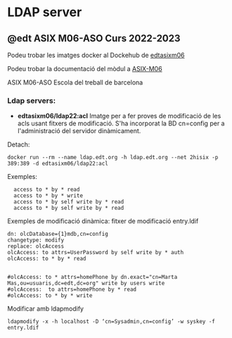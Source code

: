 # LDAP server
## @edt ASIX M06-ASO Curs 2022-2023

Podeu trobar les imatges docker al Dockehub de [edtasixm06](https://hub.docker.com/u/edtasixm06/)

Podeu trobar la documentació del mòdul a [ASIX-M06](https://sites.google.com/site/asixm06edt/)

ASIX M06-ASO Escola del treball de barcelona


### Ldap servers:

 * **edtasixm06/ldap22:acl** Imatge per a fer proves de modificació de les acls usant
  fitxers de modificació. S'ha incorporat la BD cn=config per a l'administració
  del servidor dinàmicament.

Detach:
```
docker run --rm --name ldap.edt.org -h ldap.edt.org --net 2hisix -p 389:389 -d edtasixm06/ldap22:acl
```

Exemples:
```
  access to * by * read
  access to * by * write
  access to * by self write by * read
  access to * by self write by * read
```

Exemples de modificació dinàmica: fitxer de modificació entry.ldif
```
dn: olcDatabase={1}mdb,cn=config
changetype: modify
replace: olcAccess
olcAccess: to attrs=UserPassword by self write by * auth
olcAccess: to * by * read


#olcAccess: to * attrs=homePhone by dn.exact="cn=Marta Mas,ou=usuaris,dc=edt,dc=org" write by users write
#olcAccess:  to attrs=homePhone by * read
#olcAccess: to * by * write
```

Modificar amb ldapmodify
```
ldapmodify -x -h localhost -D ‘cn=Sysadmin,cn=config’ -w syskey -f entry.ldif
```




 







